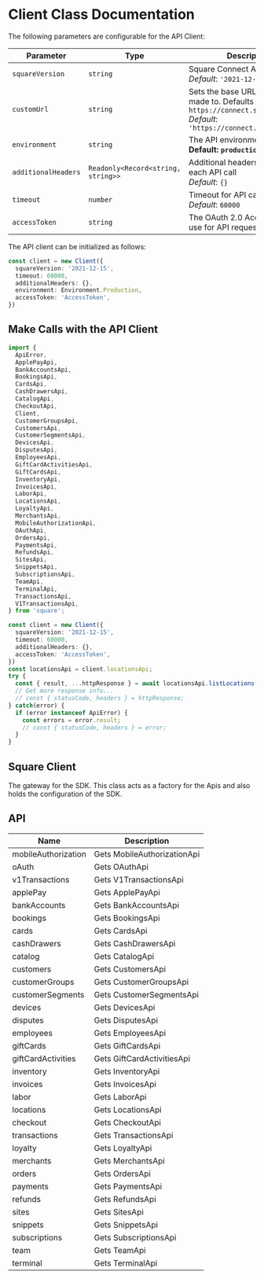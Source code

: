 
# Client Class Documentation

The following parameters are configurable for the API Client:

| Parameter | Type | Description |
|  --- | --- | --- |
| `squareVersion` | `string` | Square Connect API versions<br>*Default*: `'2021-12-15'` |
| `customUrl` | `string` | Sets the base URL requests are made to. Defaults to `https://connect.squareup.com`<br>*Default*: `'https://connect.squareup.com'` |
| `environment` | `string` | The API environment. <br> **Default: `production`** |
| `additionalHeaders` | `Readonly<Record<string, string>>` | Additional headers to add to each API call<br>*Default*: `{}` |
| `timeout` | `number` | Timeout for API calls.<br>*Default*: `60000` |
| `accessToken` | `string` | The OAuth 2.0 Access Token to use for API requests. |

The API client can be initialized as follows:

```ts
const client = new Client({
  squareVersion: '2021-12-15',
  timeout: 60000,
  additionalHeaders: {},
  environment: Environment.Production,
  accessToken: 'AccessToken',
})
```

## Make Calls with the API Client

```ts
import {
  ApiError,
  ApplePayApi,
  BankAccountsApi,
  BookingsApi,
  CardsApi,
  CashDrawersApi,
  CatalogApi,
  CheckoutApi,
  Client,
  CustomerGroupsApi,
  CustomersApi,
  CustomerSegmentsApi,
  DevicesApi,
  DisputesApi,
  EmployeesApi,
  GiftCardActivitiesApi,
  GiftCardsApi,
  InventoryApi,
  InvoicesApi,
  LaborApi,
  LocationsApi,
  LoyaltyApi,
  MerchantsApi,
  MobileAuthorizationApi,
  OAuthApi,
  OrdersApi,
  PaymentsApi,
  RefundsApi,
  SitesApi,
  SnippetsApi,
  SubscriptionsApi,
  TeamApi,
  TerminalApi,
  TransactionsApi,
  V1TransactionsApi,
} from 'square';

const client = new Client({
  squareVersion: '2021-12-15',
  timeout: 60000,
  additionalHeaders: {},
  accessToken: 'AccessToken',
})
const locationsApi = client.locationsApi;
try {
  const { result, ...httpResponse } = await locationsApi.listLocations();
  // Get more response info...
  // const { statusCode, headers } = httpResponse;
} catch(error) {
  if (error instanceof ApiError) {
    const errors = error.result;
    // const { statusCode, headers } = error;
  }
}
```

## Square Client

The gateway for the SDK. This class acts as a factory for the Apis and also holds the configuration of the SDK.

## API

| Name | Description |
|  --- | --- |
| mobileAuthorization | Gets MobileAuthorizationApi |
| oAuth | Gets OAuthApi |
| v1Transactions | Gets V1TransactionsApi |
| applePay | Gets ApplePayApi |
| bankAccounts | Gets BankAccountsApi |
| bookings | Gets BookingsApi |
| cards | Gets CardsApi |
| cashDrawers | Gets CashDrawersApi |
| catalog | Gets CatalogApi |
| customers | Gets CustomersApi |
| customerGroups | Gets CustomerGroupsApi |
| customerSegments | Gets CustomerSegmentsApi |
| devices | Gets DevicesApi |
| disputes | Gets DisputesApi |
| employees | Gets EmployeesApi |
| giftCards | Gets GiftCardsApi |
| giftCardActivities | Gets GiftCardActivitiesApi |
| inventory | Gets InventoryApi |
| invoices | Gets InvoicesApi |
| labor | Gets LaborApi |
| locations | Gets LocationsApi |
| checkout | Gets CheckoutApi |
| transactions | Gets TransactionsApi |
| loyalty | Gets LoyaltyApi |
| merchants | Gets MerchantsApi |
| orders | Gets OrdersApi |
| payments | Gets PaymentsApi |
| refunds | Gets RefundsApi |
| sites | Gets SitesApi |
| snippets | Gets SnippetsApi |
| subscriptions | Gets SubscriptionsApi |
| team | Gets TeamApi |
| terminal | Gets TerminalApi |

